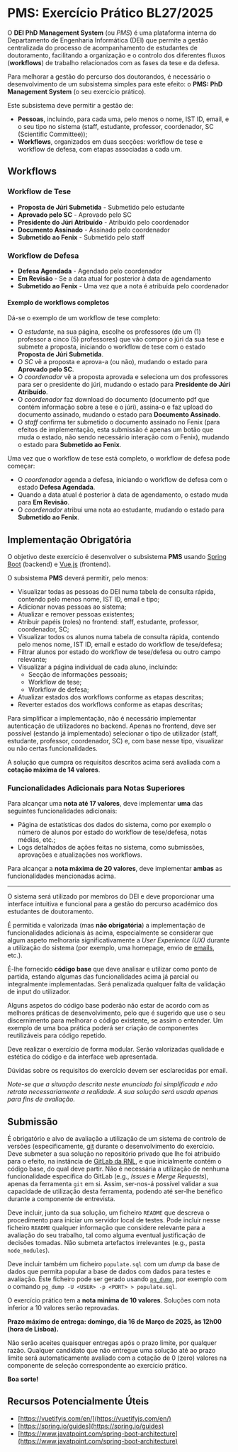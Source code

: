 # PMS: Exercício Prático BL27/2025

O **DEI PhD Management System** (ou _PMS_) é uma plataforma interna do Departamento de Engenharia Informática (DEI) que permite a gestão centralizada do processo de acompanhamento de estudantes de doutoramento, facilitando a organização e o controlo dos diferentes fluxos (**workflows**) de trabalho relacionados com as fases da tese e da defesa.

Para melhorar a gestão do percurso dos doutorandos, é necessário o desenvolvimento de um subsistema simples para este efeito: o **PMS: PhD Management System** (o seu exercício prático).

Este subsistema deve permitir a gestão de:

- **Pessoas**, incluindo, para cada uma, pelo menos o nome, IST ID, email, e o seu tipo no sistema (staff, estudante, professor, coordenador, SC (Scientific Committee));
- **Workflows**, organizados em duas secções: workflow de tese e workflow de defesa, com etapas associadas a cada um.


## Workflows

### Workflow de Tese
- **Proposta de Júri Submetida** - Submetido pelo estudante
- **Aprovado pelo SC** - Aprovado pelo SC
- **Presidente do Júri Atribuído** - Atribuído pelo coordenador
- **Documento Assinado** - Assinado pelo coordenador
- **Submetido ao Fenix** - Submetido pelo staff

### Workflow de Defesa
- **Defesa Agendada** - Agendado pelo coordenador
- **Em Revisão** - Se a data atual for posterior à data de agendamento
- **Submetido ao Fenix** - Uma vez que a nota é atribuída pelo coordenador

#### Exemplo de workflows completos

Dá-se o exemplo de um workflow de tese completo:
- O _estudante_, na sua página, escolhe os professores (de um (1) professor a cinco (5) professores) que vão compor o júri da sua tese e submete a proposta, iniciando o workflow de tese com o estado **Proposta de Júri Submetida**.
- O _SC_ vê a proposta e aprova-a (ou não), mudando o estado para **Aprovado pelo SC**.
- O _coordenador_ vê a proposta aprovada e seleciona um dos professores para ser o presidente do júri, mudando o estado para **Presidente do Júri Atribuído**.
- O _coordenador_ faz download do documento (documento pdf que contém informação sobre a tese e o júri), assina-o e faz upload do documento assinado, mudando o estado para **Documento Assinado**.
- O _staff_ confirma ter submetido o documento assinado no Fenix (para efeitos de implementação, esta submissão é apenas um botão que muda o estado, não sendo necessário interação com o Fenix), mudando o estado para **Submetido ao Fenix**.

Uma vez que o workflow de tese está completo, o workflow de defesa pode começar:
- O _coordenador_ agenda a defesa, iniciando o workflow de defesa com o estado **Defesa Agendada**.
- Quando a data atual é posterior à data de agendamento, o estado muda para **Em Revisão**.
- O _coordenador_ atribui uma nota ao estudante, mudando o estado para **Submetido ao Fenix**.

## Implementação Obrigatória

O objetivo deste exercício é desenvolver o subsistema **PMS** usando [Spring Boot](https://spring.io/projects/spring-boot) (backend) e [Vue.js](https://vuejs.org/) (frontend).

O subsistema **PMS** deverá permitir, pelo menos:

- Visualizar todas as pessoas do DEI numa tabela de consulta rápida, contendo pelo menos nome, IST ID, email e tipo;
- Adicionar novas pessoas ao sistema;
- Atualizar e remover pessoas existentes;
- Atribuir papéis (roles) no frontend: staff, estudante, professor, coordenador, SC;
- Visualizar todos os alunos numa tabela de consulta rápida, contendo pelo menos nome, IST ID, email e estado do workflow de tese/defesa;
- Filtrar alunos por estado do workflow de tese/defesa ou outro campo relevante;
- Visualizar a página individual de cada aluno, incluindo:
  - Secção de informações pessoais;
  - Workflow de tese;
  - Workflow de defesa;
- Atualizar estados dos workflows conforme as etapas descritas;
- Reverter estados dos workflows conforme as etapas descritas;

Para simplificar a implementação, não é necessário implementar autenticação de utilizadores no backend. Apenas no frontend, deve ser possível (estando já implementado) selecionar o tipo de utilizador (staff, estudante, professor, coordenador, SC) e, com base nesse tipo, visualizar ou não certas funcionalidades.

A solução que cumpra os requisitos descritos acima será avaliada com a **cotação máxima de 14 valores**.


### Funcionalidades Adicionais para Notas Superiores

Para alcançar uma **nota até 17 valores**, deve implementar **uma** das seguintes funcionalidades adicionais:

  - Página de estatísticas dos dados do sistema, como por exemplo o número de alunos por estado do workflow de tese/defesa, notas médias, etc.;
  - Logs detalhados de ações feitas no sistema, como submissões, aprovações e atualizações nos workflows.

Para alcançar a **nota máxima de 20 valores**, deve implementar **ambas** as funcionalidades mencionadas acima.

---


O sistema será utilizado por membros do DEI e deve proporcionar uma interface intuitiva e funcional para a gestão do percurso académico dos estudantes de doutoramento.

É permitida e valorizada (mas **não obrigatória**) a implementação de funcionalidades adicionais às acima, especialmente se considerar que algum aspeto melhoraria significativamente a _User Experience (UX)_ durante a utilização do sistema (por exemplo, uma homepage, envio de [emails](https://github.com/tweedegolf/mailcrab), etc.).

É-lhe fornecido **código base** que deve analisar e utilizar como ponto de partida, estando algumas das funcionalidades acima já parcial ou integralmente implementadas. Será penalizada qualquer falta de validação de input do utilizador.

Alguns aspetos do código base poderão não estar de acordo com as melhores práticas de desenvolvimento, pelo que é sugerido que use o seu discernimento para melhorar o código existente, se assim o entender. Um exemplo de uma boa prática poderá ser criação de componentes reutilizáveis para código repetido.

Deve realizar o exercício de forma modular. Serão valorizadas qualidade e estética do código e da interface web apresentada.

Dúvidas sobre os requisitos do exercício devem ser esclarecidas por email.

_Note-se que a situação descrita neste enunciado foi simplificada e não retrata necessariamente a realidade. A sua solução será usada apenas para fins de avaliação._

## Submissão

É obrigatório e alvo de avaliação a utilização de um sistema de controlo de versões (especificamente, [git](https://git-scm.com/) durante o desenvolvimento do exercício. Deve submeter a sua solução no repositório privado que lhe foi atribuído para o efeito, na instância de [GitLab da RNL](https://gitlab.rnl.tecnico.ulisboa.pt/), e que inicialmente contém o código base, do qual deve partir. Não é necessária a utilização de nenhuma funcionalidade específica do GitLab (e.g., _Issues_ e _Merge Requests_), apenas da ferramenta `git` em si. Assim, ser-nos-á possível validar a sua capacidade de utilização desta ferramenta, podendo até ser-lhe benéfico durante a componente de entrevista.

Deve incluir, junto da sua solução, um ficheiro `README` que descreva o procedimento para iniciar um servidor local de testes. Pode incluir nesse ficheiro `README` qualquer informação que considere relevante para a avaliação do seu trabalho, tal como alguma eventual justificação de decisões tomadas. Não submeta artefactos irrelevantes (e.g., pasta `node_modules`).

Deve incluir também um ficheiro `populate.sql` com um _dump_ da base de dados que permita popular a base de dados com dados para testes e avaliação. Este ficheiro pode ser gerado usando [`pg_dump`](https://www.postgresql.org/docs/current/app-pgdump.html), por exemplo com o comando `pg_dump -U <USER> -p <PORT> > populate.sql`.

O exercício prático tem a **nota miníma de 10 valores**. Soluções com nota inferior a 10 valores serão reprovadas.

**Prazo máximo de entrega: domingo, dia 16 de Março de 2025, às 12h00 (hora de Lisboa).**

Não serão aceites quaisquer entregas após o prazo limite, por qualquer razão. Qualquer candidato que não entregue uma solução até ao prazo limite será automaticamente avaliado com a cotação de 0 (zero) valores na componente de seleção correspondente ao exercício prático.

**Boa sorte!**

## Recursos Potencialmente Úteis

- [https://vuetifyjs.com/en/](https://vuetifyjs.com/en/)
- [https://spring.io/guides](https://spring.io/guides)
- [https://www.javatpoint.com/spring-boot-architecture](https://www.javatpoint.com/spring-boot-architecture)

